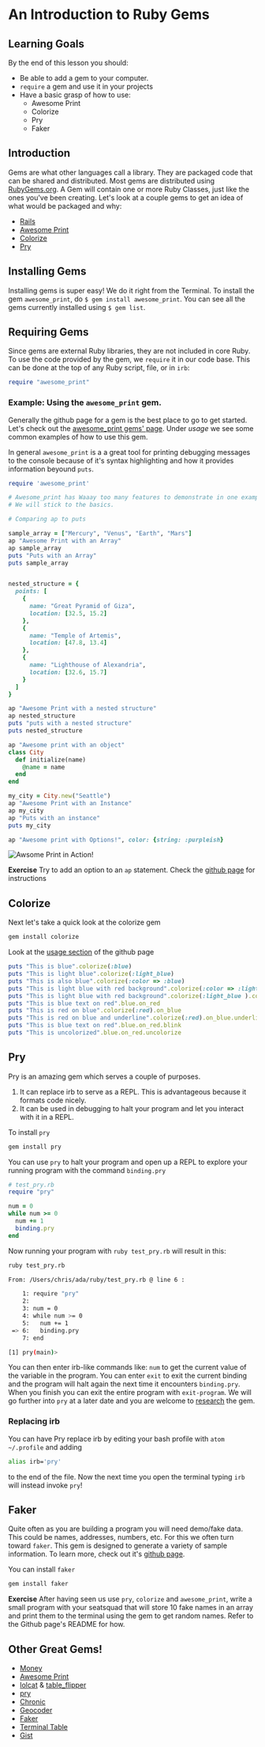# An Introduction to Ruby Gems

## Learning Goals
By the end of this lesson you should:
- Be able to add a gem to your computer.
- `require` a gem and use it in your projects
- Have a basic grasp of how to use:
  - Awesome Print
  - Colorize
  - Pry
  - Faker

## Introduction
Gems are what other languages call a library. They are packaged code that can be shared and distributed. Most gems are distributed using [RubyGems.org](https://rubygems.org/). A Gem will contain one or more
Ruby Classes, just like the ones you've been creating. Let's look at a couple gems to get an idea of what would be packaged and why:

- [Rails](https://rubygems.org/gems/rails)
- [Awesome Print](https://rubygems.org/gems/awesome_print/versions/1.8.0)
- [Colorize](https://rubygems.org/gems/colorize)
- [Pry](https://rubygems.org/gems/pry/versions/0.11.3)

## Installing Gems
Installing gems is super easy! We do it right from the Terminal. To install the gem `awesome_print`, do `$ gem install awesome_print`. You can see all the gems currently installed using `$ gem list`.

## Requiring Gems
Since gems are external Ruby libraries, they are not included in core Ruby. To use the code provided by the gem, we `require` it in our code base. This can be done at the top of any Ruby script, file, or in `irb`:

```ruby
require "awesome_print"
```

### Example: Using the `awesome_print` gem.
Generally the github page for a gem is the best place to go to get started. Let's check out the [awesome_print gems' page](https://github.com/awesome-print/awesome_print). Under _usage_ we see some common examples of how to use this gem.

In general `awesome_print` is a a great tool for printing debugging messages to the console because of it's syntax highlighting and how it provides information beyound `puts`.  

```ruby
require 'awesome_print'

# Awesome_print has Waaay too many features to demonstrate in one example.  
# We will stick to the basics.

# Comparing ap to puts

sample_array = ["Mercury", "Venus", "Earth", "Mars"]
ap "Awesome Print with an Array"
ap sample_array
puts "Puts with an Array"
puts sample_array


nested_structure = {
  points: [
    {
      name: "Great Pyramid of Giza",
      location: [32.5, 15.2]
    },
    {
      name: "Temple of Artemis",
      location: [47.8, 13.4]
    },
    {
      name: "Lighthouse of Alexandria",
      location: [32.6, 15.7]
    }
  ]
}

ap "Awesome Print with a nested structure"
ap nested_structure
puts "puts with a nested structure"
puts nested_structure

ap "Awesome print with an object"
class City
  def initialize(name)
    @name = name
  end
end

my_city = City.new("Seattle")
ap "Awesome Print with an Instance"
ap my_city
ap "Puts with an instance"
puts my_city

ap "Awesome print with Options!", color: {string: :purpleish}
```
![Awsome Print in Action!](images/awesome_print.png)

**Exercise** Try to add an option to an `ap` statement.  Check the [github page](https://github.com/awesome-print/awesome_print)  for instructions

## Colorize
Next let's take a quick look at the colorize gem

```bash
gem install colorize
```

Look at the [usage section](https://github.com/fazibear/colorize) of the github page

```ruby
puts "This is blue".colorize(:blue)
puts "This is light blue".colorize(:light_blue)
puts "This is also blue".colorize(:color => :blue)
puts "This is light blue with red background".colorize(:color => :light_blue, :background => :red)
puts "This is light blue with red background".colorize(:light_blue ).colorize( :background => :red)
puts "This is blue text on red".blue.on_red
puts "This is red on blue".colorize(:red).on_blue
puts "This is red on blue and underline".colorize(:red).on_blue.underline
puts "This is blue text on red".blue.on_red.blink
puts "This is uncolorized".blue.on_red.uncolorize
```

## Pry

Pry is an amazing gem which serves a couple of purposes.

1.  It can replace irb to serve as a REPL.  This is advantageous because it formats code nicely.
2. It can be used in debugging to halt your program and let you interact with it in a REPL.  

To install `pry`
```bash
gem install pry
```

You can use `pry` to halt your program and open up a REPL to explore your running program with the command `binding.pry`

```ruby
# test_pry.rb
require "pry"

num = 0
while num >= 0
  num += 1
  binding.pry
end
```

Now running your program with `ruby test_pry.rb` will result in this:
```bash
ruby test_pry.rb

From: /Users/chris/ada/ruby/test_pry.rb @ line 6 :

    1: require "pry"
    2:
    3: num = 0
    4: while num >= 0
    5:   num += 1
 => 6:   binding.pry
    7: end

[1] pry(main)>
```

You can then enter irb-like commands like: `num` to get the current value of the variable in the program.  You can enter `exit` to exit the current binding and the program will halt again the next time it encounters  `binding.pry`.  When you finish you can exit the entire program with `exit-program`.  We will go further into `pry` at a later date and you are welcome to [research](http://pryrepl.org/) the gem.

### Replacing irb

You can have Pry replace irb by editing your bash profile with `atom ~/.profile` and adding

```bash
alias irb='pry'
```
to the end of the file.  Now the next time you open the terminal typing `irb` will instead invoke `pry`!

## Faker
Quite often as you are building a program you will need demo/fake data.  This could be names, addresses, numbers, etc.  For this we often turn toward `faker`.  This gem is designed to generate a variety of sample information.  To learn more, check out it's [github page](https://github.com/stympy/faker).

You can install `faker`
```bash
gem install faker
```

**Exercise** After having seen us use `pry`, `colorize` and `awesome_print`, write a small program with your seatsquad that will store 10 fake names in an array and print them to the terminal using the gem to get random names.  Refer to the Github page's README for how.  

## Other Great Gems!
- [Money](http://rubymoney.github.io/money/)
- [Awesome Print](https://github.com/awesome-print/awesome_print)
- [lolcat](https://github.com/busyloop/lolcat) & [table_flipper](https://github.com/iridakos/table_flipper)
- [pry](https://github.com/pry/pry)
- [Chronic](https://github.com/mojombo/chronic)
- [Geocoder](http://www.rubygeocoder.com/)
- [Faker](https://github.com/stympy/faker)
- [Terminal Table](https://github.com/tj/terminal-table)
- [Gist](https://github.com/defunkt/gist)
